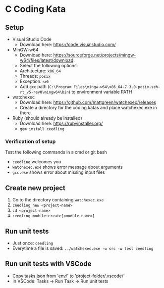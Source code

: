 # C Coding Kata

## Setup

 * Visual Studio Code
   * Download here: https://code.visualstudio.com/
 * MinGW-w64
   * Download here: https://sourceforge.net/projects/mingw-w64/files/latest/download
   * Select the following options:
    * Architecture: `x86_64`
    * Threads: `posix`
    * Exception: `seh`
   * Add `gcc` path (`C:\Program Files\mingw-w64\x86_64-7.3.0-posix-seh-rt_v5-rev0\mingw64\bin`) to environment variable PATH
 * watchexec
   * Download here: https://github.com/mattgreen/watchexec/releases
   * Create a directory for the coding katas and place watchexec.exe in there.
 * Ruby (should already be installed)
   * Download here: https://rubyinstaller.org/
   * `gem install ceedling`

### Verification of setup
Test the following commands in a cmd or git bash
  * `ceedling` welcomes you
  * `watchexec.exe` shows error message about arguments
  * `gcc.exe` shows error about missing input files

## Create new project
  1. Go to the directory containing `watchexec.exe`
  1. `ceedling new <project-name>`
  1. `cd <project-name>`
  1. `ceedling module:create[<module-name>]`

## Run unit tests
  * Just once: `ceedling`
  * Everytime a file is saved: `../watchexec.exe -w src -w test ceedling`

## Run unit tests with VSCode
  * Copy tasks.json from 'env/' to 'project-folder/.vscode/'
  * In VSCode: Tasks -> Run Task -> Run unit tests
